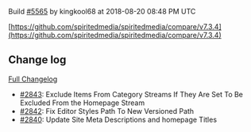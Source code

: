 Build [#5565](https://circleci.com/gh/spiritedmedia/spiritedmedia/5565) by kingkool68 at 2018-08-20 08:48 PM UTC

[https://github.com/spiritedmedia/spiritedmedia/compare/v7.3.4](https://github.com/spiritedmedia/spiritedmedia/compare/v7.3.4)
## Change log
[Full Changelog](git@github.com:spiritedmedia/spiritedmedia.git/compare/v7.3.3...v7.3.4)

 - [#2843](git@github.com:spiritedmedia/spiritedmedia.git/pull/2843): Exclude Items From Category Streams If They Are Set To Be Excluded From the Homepage Stream
 - [#2842](git@github.com:spiritedmedia/spiritedmedia.git/pull/2842): Fix Editor Styles Path To New Versioned Path
 - [#2840](git@github.com:spiritedmedia/spiritedmedia.git/pull/2840): Update Site Meta Descriptions and homepage Titles
